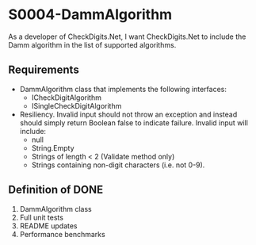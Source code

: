 # S0004-DammAlgorithm

As a developer of CheckDigits.Net, I want CheckDigits.Net to include the Damm
algorithm in the list of supported algorithms.

## Requirements

* DammAlgorithm class that implements the following interfaces:
	- ICheckDigitAlgorithm
	- ISingleCheckDigitAlgorithm
* Resiliency. Invalid input should not throw an exception and instead should simply return Boolean false to indicate failure. Invalid input will include:
	- null
	- String.Empty
	- Strings of length < 2 (Validate method only)
	- Strings containing non-digit characters (i.e. not 0-9).

## Definition of DONE

1. DammAlgorithm class
1. Full unit tests
1. README updates
1. Performance benchmarks